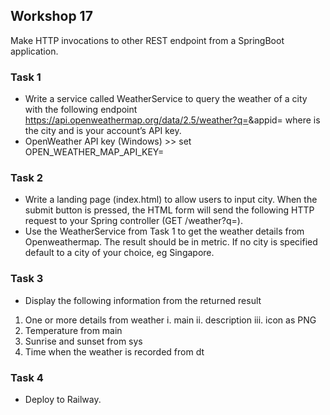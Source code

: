 ## Workshop 17
Make HTTP invocations to other REST endpoint from a SpringBoot application.

### Task 1
- Write a service called WeatherService to query the weather of a city with the following endpoint https://api.openweathermap.org/data/2.5/weather?q=<city>&appid=<API key> where <city> is the city and <API key> is your account’s API key.
- OpenWeather API key (Windows) >>
set OPEN_WEATHER_MAP_API_KEY=<your api key>

### Task 2
- Write a landing page (index.html) to allow users to input city. When the submit button is pressed, the HTML form will send the following HTTP request to your Spring controller (GET /weather?q=<city>).
- Use the WeatherService from Task 1 to get the weather details from Openweathermap. The result should be in metric. If no city is specified default to a city of your choice, eg Singapore.

### Task 3
- Display the following information from the returned result
1. One or more details from weather
i. main
ii. description
iii. icon as PNG
2. Temperature from main
3. Sunrise and sunset from sys
4. Time when the weather is recorded from dt

### Task 4
- Deploy to Railway.